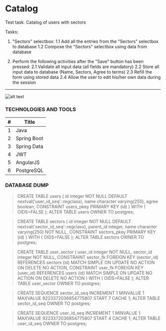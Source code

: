 # Catalog
Test task. Catalog of users with sectors

Tasks:
 
1. "Sectors" selectbox:
1.1 Add all the entries from the "Sectors" selectbox to database
1.2 Compose the "Sectors" selectbox using data from database
 
2. Perform the following activities after the "Save" button has been pressed: 
2.1 Validate all input data (all fields are mandatory)
2.2 Store all input data to database (Name, Sectors, Agree to terms)
2.3 Refill the form using stored data 
2.4 Allow the user to edit his/her own data during the session

---

![alt text](https://monosnap.com/image/AP1UMd4gAXwq5cg6Pzac35CuFxcBHq.png)

### TECHNOLOGIES AND TOOLS

| # | Title |
|---| ----- |
|1| Java |
|2| Spring Boot |
|3| Spring Data |
|4| JWT |
|5| AngularJS |
|6| PostgreSQL |


### DATABASE DUMP


>CREATE TABLE users
(
  id integer NOT NULL DEFAULT nextval('user_id_seq'::regclass),
  name character varying(255),
  agree boolean,
  CONSTRAINT users_pkey PRIMARY KEY (id)
)
WITH (
  OIDS=FALSE
);
ALTER TABLE users
  OWNER TO postgres;
  
>CREATE TABLE sectors
(
  id integer NOT NULL DEFAULT nextval('sector_id_seq'::regclass),
  parent_id integer,
  name character varying(250) NOT NULL,
  CONSTRAINT sectors_pkey PRIMARY KEY (id)
)
WITH (
  OIDS=FALSE
);
ALTER TABLE sectors
  OWNER TO postgres;

>CREATE TABLE user_sector
(
  user_id integer NOT NULL,
  sector_id integer NOT NULL,
  CONSTRAINT sector_fk FOREIGN KEY (sector_id)
      REFERENCES sectors (id) MATCH SIMPLE
      ON UPDATE NO ACTION ON DELETE NO ACTION,
  CONSTRAINT user_fk FOREIGN KEY (user_id)
      REFERENCES users (id) MATCH SIMPLE
      ON UPDATE NO ACTION ON DELETE NO ACTION
)
WITH (
  OIDS=FALSE
);
ALTER TABLE user_sector
  OWNER TO postgres;

>CREATE SEQUENCE sector_id_seq
  INCREMENT 1
  MINVALUE 1
  MAXVALUE 9223372036854775807
  START 7
  CACHE 1;
ALTER TABLE sector_id_seq
  OWNER TO postgres;

>CREATE SEQUENCE user_id_seq
  INCREMENT 1
  MINVALUE 1
  MAXVALUE 9223372036854775807
  START 4
  CACHE 1;
ALTER TABLE user_id_seq
  OWNER TO postgres;
